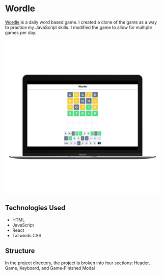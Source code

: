 # Wordle

[Wordle](https://www.nytimes.com/games/wordle/index.html) is a daily word based game. I created a clone of the game as a way to practice my JavaScript skills. I modified the game to allow for multiple games per day.

![Website Example](https://github.com/mama4294/portfolio/blob/27c52435eb95283f660c587d2dcca7eb6a5a716b/public/wordle-macbook.png)

## Technologies Used
- HTML
- JavaScript
- React
- Tailwinds CSS

## Structure

In the project directory, the project is broken into four sections: Header, Game, Keyboard, and Game-Finished Modal

